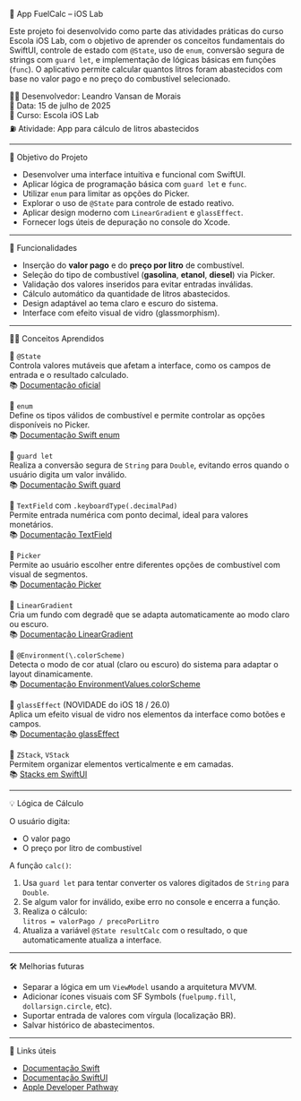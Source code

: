 📱 App FuelCalc – iOS Lab

Este projeto foi desenvolvido como parte das atividades práticas do curso Escola iOS Lab, com o objetivo de aprender os conceitos fundamentais do SwiftUI, controle de estado com `@State`, uso de `enum`, conversão segura de strings com `guard let`, e implementação de lógicas básicas em funções (`func`). O aplicativo permite calcular quantos litros foram abastecidos com base no valor pago e no preço do combustível selecionado.

🧑‍💻 Desenvolvedor: Leandro Vansan de Morais  
📅 Data: 15 de julho de 2025  
🏫 Curso: Escola iOS Lab  
⛽️ Atividade: App para cálculo de litros abastecidos

---

🎯 Objetivo do Projeto

- Desenvolver uma interface intuitiva e funcional com SwiftUI.
- Aplicar lógica de programação básica com `guard let` e `func`.
- Utilizar `enum` para limitar as opções do Picker.
- Explorar o uso de `@State` para controle de estado reativo.
- Aplicar design moderno com `LinearGradient` e `glassEffect`.
- Fornecer logs úteis de depuração no console do Xcode.

---

🚀 Funcionalidades

- Inserção do **valor pago** e do **preço por litro** de combustível.
- Seleção do tipo de combustível (**gasolina**, **etanol**, **diesel**) via Picker.
- Validação dos valores inseridos para evitar entradas inválidas.
- Cálculo automático da quantidade de litros abastecidos.
- Design adaptável ao tema claro e escuro do sistema.
- Interface com efeito visual de vidro (glassmorphism).

---

🧑‍🏫 Conceitos Aprendidos

🔹 `@State`  
Controla valores mutáveis que afetam a interface, como os campos de entrada e o resultado calculado.  
📚 [Documentação oficial](https://developer.apple.com/documentation/swiftui/state)

🔹 `enum`  
Define os tipos válidos de combustível e permite controlar as opções disponíveis no Picker.  
📚 [Documentação Swift enum](https://www.swift.org/documentation/#enumerations)

🔹 `guard let`  
Realiza a conversão segura de `String` para `Double`, evitando erros quando o usuário digita um valor inválido.  
📚 [Documentação Swift guard](https://www.swift.org/documentation/#control-flow)

🔹 `TextField` com `.keyboardType(.decimalPad)`  
Permite entrada numérica com ponto decimal, ideal para valores monetários.  
📚 [Documentação TextField](https://developer.apple.com/documentation/swiftui/textfield)

🔹 `Picker`  
Permite ao usuário escolher entre diferentes opções de combustível com visual de segmentos.  
📚 [Documentação Picker](https://developer.apple.com/documentation/swiftui/picker)

🔹 `LinearGradient`  
Cria um fundo com degradê que se adapta automaticamente ao modo claro ou escuro.  
📚 [Documentação LinearGradient](https://developer.apple.com/documentation/swiftui/lineargradient)

🔹 `@Environment(\.colorScheme)`  
Detecta o modo de cor atual (claro ou escuro) do sistema para adaptar o layout dinamicamente.  
📚 [Documentação EnvironmentValues.colorScheme](https://developer.apple.com/documentation/swiftui/environmentvalues/colorscheme)

🔹 `glassEffect` (NOVIDADE do iOS 18 / 26.0)  
Aplica um efeito visual de vidro nos elementos da interface como botões e campos.  
📚 [Documentação glassEffect](https://developer.apple.com/documentation/swiftui/view/glasseffect(_:in:))

🔹 `ZStack`, `VStack`  
Permitem organizar elementos verticalmente e em camadas.  
📚 [Stacks em SwiftUI](https://developer.apple.com/documentation/swiftui/stack)

---

💡 Lógica de Cálculo

O usuário digita:
- O valor pago
- O preço por litro de combustível

A função `calc()`:
1. Usa `guard let` para tentar converter os valores digitados de `String` para `Double`.
2. Se algum valor for inválido, exibe erro no console e encerra a função.
3. Realiza o cálculo:  
   `litros = valorPago / precoPorLitro`
4. Atualiza a variável `@State resultCalc` com o resultado, o que automaticamente atualiza a interface.

---

🛠️ Melhorias futuras

- Separar a lógica em um `ViewModel` usando a arquitetura MVVM.
- Adicionar ícones visuais com SF Symbols (`fuelpump.fill`, `dollarsign.circle`, etc).
- Suportar entrada de valores com vírgula (localização BR).
- Salvar histórico de abastecimentos.

---

📎 Links úteis

- [Documentação Swift](https://www.swift.org/getting-started/)
- [Documentação SwiftUI](https://developer.apple.com/documentation/swiftui/)
- [Apple Developer Pathway](https://developer.apple.com/programs/pathway/)
